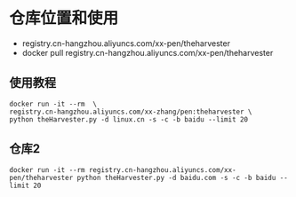 # 仓库位置和使用
- registry.cn-hangzhou.aliyuncs.com/xx-pen/theharvester
- docker pull registry.cn-hangzhou.aliyuncs.com/xx-pen/theharvester


## 使用教程

```
docker run -it --rm  \
registry.cn-hangzhou.aliyuncs.com/xx-zhang/pen:theharvester \
python theHarvester.py -d linux.cn -s -c -b baidu --limit 20
```

## 仓库2
```
docker run -it --rm registry.cn-hangzhou.aliyuncs.com/xx-pen/theharvester python theHarvester.py -d baidu.com -s -c -b baidu --limit 20
```